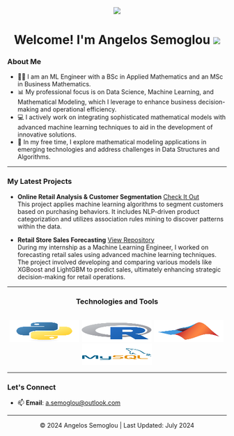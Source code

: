 <div id="header" align="center">
  <img src="https://media.giphy.com/media/dWesBcTLavkZuG35MI/giphy.gif" width="370"/> 
</div>

<h1>
  <div align="center"> Welcome! I'm Angelos Semoglou
    <img src="https://media.giphy.com/media/hvRJCLFzcasrR4ia7z/giphy.gif" width="30px"/>
  </h1>

### About Me 
- :man_student: I am an ML Engineer with a BSc in Applied Mathematics and an MSc in Business Mathematics.
- 📊 My professional focus is on Data Science, Machine Learning, and Mathematical Modeling, which I leverage to enhance business decision-making and operational efficiency.
- 💻 I actively work on integrating sophisticated mathematical models with advanced machine learning techniques to aid in the development of innovative solutions.
- 🔬 In my free time, I explore mathematical modeling applications in emerging technologies and address challenges in Data Structures and Algorithms.

***

### My Latest Projects

- **Online Retail Analysis & Customer Segmentation**  [Check It Out](https://github.com/semoglou/Machine-Learning-Customer-Segmentation) \
  This project applies machine learning algorithms to segment customers based on purchasing behaviors. It includes NLP-driven product categorization and utilizes association rules mining to discover patterns within the data.

- **Retail Store Sales Forecasting**  [View Repository](https://github.com/semoglou/Retail-Store-Sales-Forecasting) \
 During my internship as a Machine Learning Engineer, I worked on forecasting retail sales using advanced machine learning techniques. The project involved developing and comparing various models like XGBoost and LightGBM to predict sales, ultimately enhancing strategic decision-making for retail operations. 

***
<div align="center">
    <h3>Technologies and Tools</h3>
    <br>
    <img src="https://raw.githubusercontent.com/devicons/devicon/master/icons/python/python-original.svg" alt="Python" title="Python" height="50" width="160" style="margin-right: 2px;"/>
    <img src="https://raw.githubusercontent.com/devicons/devicon/master/icons/r/r-original.svg" alt="R" title="R" height="50" width="160" style="margin-right: 2px;"/>
    <img src="https://raw.githubusercontent.com/devicons/devicon/master/icons/matlab/matlab-original.svg" alt="MATLAB" title="MATLAB" height="50" width="160" style="margin-right: 2px;"/>
    <img src="https://raw.githubusercontent.com/devicons/devicon/master/icons/mysql/mysql-original-wordmark.svg" alt="MySQL" title="MySQL" height="50" width="160"/>
</div>

***

### Let's Connect
- 📫 **Email**: [a.semoglou@outlook.com](mailto:a.semoglou@outlook.com)

</div>

<footer>
  <hr>
  <p align="center">© 2024 Angelos Semoglou | Last Updated: July 2024</p>
</footer>
